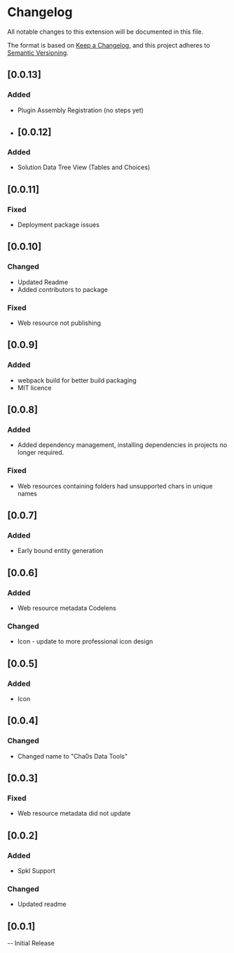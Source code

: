 # Changelog
All notable changes to this extension will be documented in this file.

The format is based on [Keep a Changelog](https://keepachangelog.com/en/1.0.0/),
and this project adheres to [Semantic Versioning](https://semver.org/spec/v2.0.0.html).

## [0.0.13]
### Added
- Plugin Assembly Registration (no steps yet)
  
- ## [0.0.12]
### Added
- Solution Data Tree View (Tables and Choices)

## [0.0.11]
### Fixed
- Deployment package issues

## [0.0.10]
### Changed
- Updated Readme
- Added contributors to package

### Fixed
- Web resource not publishing

## [0.0.9]
### Added
- webpack build for better build packaging
- MIT licence

## [0.0.8]
### Added
- Added dependency management, installing dependencies in projects no longer required.

### Fixed
- Web resources containing folders had unsupported chars in unique names

## [0.0.7]
### Added
- Early bound entity generation

## [0.0.6]
### Added
- Web resource metadata Codelens

### Changed
- Icon - update to more professional icon design

## [0.0.5]
### Added
- Icon

## [0.0.4]
### Changed
- Changed name to "Cha0s Data Tools"

## [0.0.3]
### Fixed
- Web resource metadata did not update

## [0.0.2]
### Added
- Spkl Support

### Changed
- Updated readme

## [0.0.1]

-- Initial Release